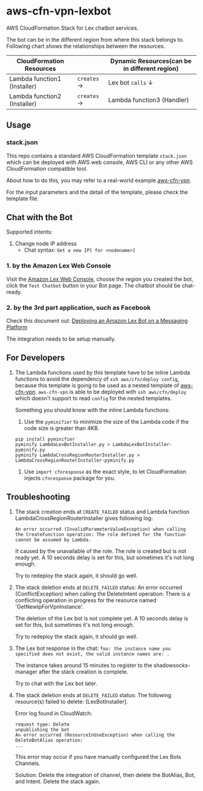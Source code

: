 # aws-cfn-vpn-lexbot

AWS CloudFormation Stack for Lex chatbot services.

The bot can be in the different region from where this stack belongs
to. Following chart shows the relationships between the resources.

| CloudFormation Resources |  |Dynamic Resources(can be in different region) |
| --- | --- | --- |
| Lambda function1 (Installer) | `creates` → | Lex bot `calls` ↓ |
| Lambda function2 (Installer) | `creates` → | Lambda function3 (Handler) |

## Usage

### stack.json

This repo contains a standard AWS CloudFormation template `stack.json`
which can be deployed with AWS web console, AWS CLI or any other AWS
CloudFormation compatible tool.

About how to do this, you may refer to a real-world example
[aws-cfn-vpn](https://github.com/alexzhangs/aws-cfn-vpn).

For the input parameters and the detail of the template, please check the template
file.

## Chat with the Bot

Supported intents:

1. Change node IP address
    * Chat syntax: `Get a new IP[ for <nodename>]`

### 1. by the Amazon Lex Web Console

Visit the [Amazon Lex Web Console](https://console.aws.amazon.com/lex/),
choose the region you created the bot, click the `Test Chatbot` button
in your Bot page. The chatbot should be chat-ready.

### 2. by the 3rd part application, such as Facebook

Check this document out:
[Deploying an Amazon Lex Bot on a Messaging Platform](https://docs.aws.amazon.com/lex/latest/dg/example1.html)

The integration needs to be setup manually.

## For Developers

1. The Lambda functions used by this template have to be inline
   Lambda functions to avoid the dependency of `xsh aws/cfn/deploy
   config`, because this template is going to be used as a nested
   template of
   [aws-cfn-vpn](https://github.com/alexzhangs/aws-cfn-vpn). 
   `aws-cfn-vpn` is able to be deployed with `xsh aws/cfn/deploy`
   which doesn't support to read `config` for the nested templates.

    Something you should know with the inline Lambda functions:

    1. Use the `pyminifier` to minimize the size of the Lambda code if
    the code size is greater than 4KB.

    ```
    pip install pyminifier
    pyminify LambdaLexBotInstaller.py > LambdaLexBotInstaller-pyminify.py
    pyminify LambdaCrossRegionRouterInstaller.py > LambdaCrossRegionRouterInstaller-pyminify.py
    ```

    1. Use `import cfnresponse` as the exact style, to let
    CloudFormation injects `cfnresponse` package for you.

## Troubleshooting

1. The stack creation ends at `CREATE_FAILED` status and Lambda
function LambdaCrossRegionRouterInstaller gives following log:

    ```
    An error occurred (InvalidParameterValueException) when calling
    the CreateFunction operation: The role defined for the function
    cannot be assumed by Lambda.
    ```

    It caused by the unavailable of the role. The role is created but
    is not ready yet. A 10 seconds delay is set for this, but
    sometimes it's not long enough.

    Try to redeploy the stack again, it should go well.
   
1. The stack deletion ends at `DELETE_FAILED` status:  An error
occurred (ConflictException) when calling the DeleteIntent operation:
There is a conflicting operation in progress for the resource named
'GetNewIpForVpnInstance'.
   
    The deletion of the Lex bot is not complete yet. A 10 seconds
    delay is set for this, but sometimes it's not long enough.

    Try to redeploy the stack again, it should go well.
   
1. The Lex bot response in the chat: `foo: the instance name you
   specified does not exist, the valid instance names are: .`

    The instance takes around 15 minutes to register to the
    shadowsocks-manager after the stack creation is complete.

    Try to chat with the Lex bot later.

1. The stack deletion ends at `DELETE_FAILED` status:  The following
resource(s) failed to delete: [LexBotInstaller].
   
    Error log found in CloudWatch:

    ```
    request type: Delete
    unpublishing the bot
    An error occurred (ResourceInUseException) when calling the DeleteBotAlias operation:
    ...
    ```

    This error may occur if you have manually configured the Lex Bots
    Channels.

    Solution: Delete the integration of channel, then delete the
    BotAlias, Bot, and Intent. Delete the stack again.
